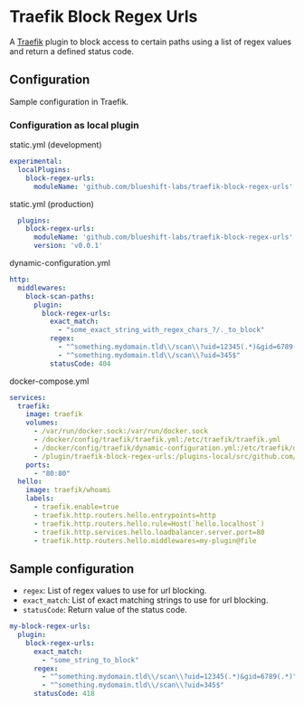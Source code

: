 # Traefik Block Regex Urls

A [Traefik](https://github.com/traefik/traefik) plugin to block access to certain paths using a list of regex values and return a defined status code.

## Configuration

Sample configuration in Traefik.

### Configuration as local plugin

static.yml (development)

```yaml
experimental:
  localPlugins:
    block-regex-urls:
      moduleName: 'github.com/blueshift-labs/traefik-block-regex-urls'
```

static.yml (production)

```yaml
  plugins:
    block-regex-urls:
      moduleName: 'github.com/blueshift-labs/traefik-block-regex-urls'
      version: 'v0.0.1'
```

dynamic-configuration.yml

```yaml
http:
  middlewares:
    block-scan-paths:
      plugin:
        block-regex-urls:
          exact_match:
            - "some_exact_string_with_regex_chars_?/._to_block"
          regex:
            - "^something.mydomain.tld\\/scan\\?uid=12345(.*)&gid=6789(.*)"
            - "^something.mydomain.tld\\/scan\\?uid=345$"
          statusCode: 404
```

docker-compose.yml

```yaml
services:
  traefik:
    image: traefik
    volumes:
      - /var/run/docker.sock:/var/run/docker.sock
      - /docker/config/traefik/traefik.yml:/etc/traefik/traefik.yml
      - /docker/config/traefik/dynamic-configuration.yml:/etc/traefik/dynamic-configuration.yml
      - /plugin/traefik-block-regex-urls:/plugins-local/src/github.com/blueshift-labs/traefik-block-regex-urls/
    ports:
      - "80:80"
  hello:
    image: traefik/whoami
    labels:
      - traefik.enable=true
      - traefik.http.routers.hello.entrypoints=http
      - traefik.http.routers.hello.rule=Host(`hello.localhost`)
      - traefik.http.services.hello.loadbalancer.server.port=80
      - traefik.http.routers.hello.middlewares=my-plugin@file
```

## Sample configuration

- `regex`:  List of regex values to use for url blocking.
- `exact_match`:  List of exact matching strings to use for url blocking.
- `statusCode`: Return value of the status code.

```yaml
my-block-regex-urls:
  plugin:
    block-regex-urls:
      exact_match:
        - "some_string_to_block"
      regex:
        - "^something.mydomain.tld\\/scan\\?uid=12345(.*)&gid=6789(.*)"
        - "^something.mydomain.tld\\/scan\\?uid=345$"
      statusCode: 418
```
